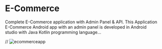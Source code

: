 # E-Commerce
Complete E-Commerce application with Admin Panel & API.
This Application E-Commerce Android app with an admin panel is developed in Android studio with Java Kotlin programming language...

//
![ecommerceapp](https://github.com/muhsan-javed/E-Commerce/assets/67718185/e3c4e07c-fd4d-469b-b736-687598d9eade)
